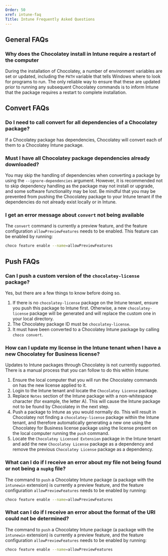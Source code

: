 ```yaml
---
Order: 50
xref: intune-faq
Title: Intune Frequently Asked Questions
---
```


<?! Include "../../../shared/intune-note.txt" /?>

## General FAQs

### Why does the Chocolatey install in Intune require a restart of the computer

During the installation of Chocolatey, a number of environment variables are set or updated, including the `PATH` variable that tells Windows where to look for programs to run. The only reliable way to ensure that these are updated prior to running any subsequent Chocolatey commands is to inform Intune that the package requires a restart to complete installation.

## Convert FAQs

### Do I need to call convert for all dependencies of a Chocolatey package?

If a Chocolatey package has dependencies, Chocolatey will convert each of them to a Chocolatey Intune package.

### Must I have all Chocolatey package dependencies already downloaded?

You may skip the handling of dependencies when converting a package by using the `--ignore-dependencies` argument. However, it is recommended not to skip dependency handling as the package may not install or upgrade, and some software functionality may be lost. Be mindful that you may be prevented from pushing the Chocolatey package to your Intune tenant if the dependencies do not already exist locally or in Intune.

### I get an error message about `convert` not being available

The `convert` command is currently a preview feature, and the feature configuration `allowPreviewFeatures` needs to be enabled. This feature can be enabled by running:

~~~sh
choco feature enable --name=allowPreviewFeatures
~~~

## Push FAQs

### Can I push a custom version of the `chocolatey-license` package?

Yes, but there are a few things to know before doing so.

1. If there is no `chocolatey-license` package on the Intune tenant, ensure you push this package to Intune first. Otherwise, a new `chocolatey-license` package will be generated and will replace the custom one in your local directory.
1. The Chocolatey package ID must be `chocolatey-license`.
1. It must have been converted to a Chocolatey Intune package by calling `choco convert`.

### How can I update my license in the Intune tenant when I have a new Chocolatey for Business license?

Updates to Intune packages through Chocolatey is not currently supported. There is a manual process that you can follow to do this within Intune:

1. Ensure the local computer that you will run the Chocolatey commands on has the new license applied to it.
1. Login to the Intune tenant and locate the `Chocolatey License` package.
1. Replace `Notes` section of the Intune package with a non-whitespace character (for example, the letter A). This will cause the Intune package not to be found by Chocolatey in the next step.
 1. Push a package to Intune as you would normally do. This will result in Chocolatey not finding a `chocolatey-license` package within the Intune tenant, and therefore automatically generating a new one using the Chocolatey for Business license package using the license present on the local computer running the `push` command.
1. Locate the `Chocolatey Licensed Extension` package in the Intune tenant and add the new `Chocolatey License` package as a dependency and remove the previous `Chocolatey License` package as a dependency.

### What can I do if I receive an error about my file not being found or not being a `nupkg` file?

The command to `push` a Chocolatey Intune package (a package with the `intunewin` extension) is currently a preview feature, and the feature configuration `allowPreviewFeatures` needs to be enabled by running:

~~~sh
choco feature enable --name=allowPreviewFeatures
~~~

### What can I do if I receive an error about the format of the URI could not be determined?

The command to `push` a Chocolatey Intune package (a package with the `intunewin` extension) is currently a preview feature, and the feature configuration `allowPreviewFeatures` needs to be enabled by running:

~~~sh
choco feature enable --name=allowPreviewFeatures
~~~

